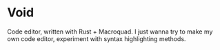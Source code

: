 # Void
Code editor, written with Rust + Macroquad.
I just wanna try to make my own code editor, experiment with syntax highlighting methods.
